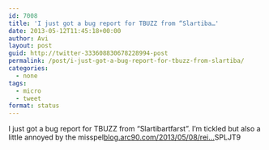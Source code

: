 ```yaml
---
id: 7008
title: 'I just got a bug report for TBUZZ from “Slartiba…'
date: 2013-05-12T11:45:18+00:00
author: Avi
layout: post
guid: http://twitter-333608830678228994-post
permalink: /post/i-just-got-a-bug-report-for-tbuzz-from-slartiba/
categories:
  - none
tags:
  - micro
  - tweet
format: status
---
```

I just got a bug report for TBUZZ from “Slartibartfarst”. I’m tickled but also a little annoyed by the misspel[blog.arc90.com/2013/05/08/rei…](http://blog.arc90.com/2013/05/08/reintroducing-tbuzz/#comment-10918)SPLJT9